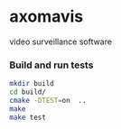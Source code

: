 # axomavis
video surveillance software

### Build and run tests
```bash
mkdir build
cd build/
cmake -DTEST=on  ..
make
make test
```